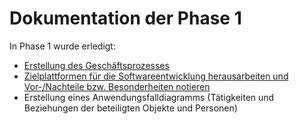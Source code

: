 # Dokumentation der Phase 1

In Phase 1 wurde erledigt:

 - [Erstellung des Geschäftsprozesses](Erstellung_des_Geschätsprzesses)
 - [Zielplattformen für die Softwareentwicklung herausarbeiten und Vor-/Nachteile bzw. Besonderheiten notieren](2.md)
 - Erstellung eines Anwendungsfalldiagramms (Tätigkeiten und Beziehungen der beteiligten Objekte und Personen)



